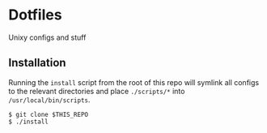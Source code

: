 # Dotfiles

Unixy configs and stuff

## Installation

Running the ```install``` script from the root of this repo will symlink all configs to the relevant directories and place ```./scripts/*``` into ```/usr/local/bin/scripts```.

```
$ git clone $THIS_REPO
$ ./install
```

